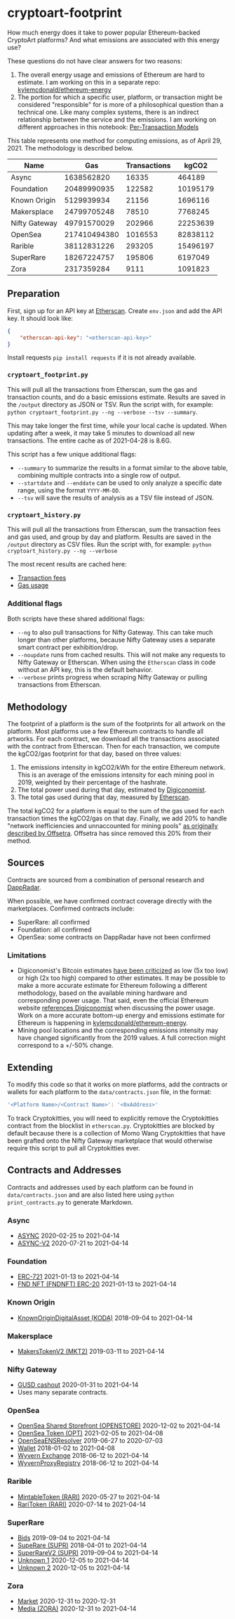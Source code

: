 # cryptoart-footprint

How much energy does it take to power popular Ethereum-backed CryptoArt platforms? And what emissions are associated with this energy use?

These questions do not have clear answers for two reasons:

1. The overall energy usage and emissions of Ethereum are hard to estimate. I am working on this in a separate repo: [kylemcdonald/ethereum-energy](https://github.com/kylemcdonald/ethereum-energy)
2. The portion for which a specific user, platform, or transaction might be considered "responsible" for is more of a philosophical question than a technical one. Like many complex systems, there is an indirect relationship between the service and the emissions. I am working on different approaches in this notebook: [Per-Transaction Models](https://github.com/kylemcdonald/cryptoart-footprint/blob/main/Per-Transaction%20Models.ipynb)

This table represents one method for computing emissions, as of April 29, 2021. The methodology is described below.

| Name          | Gas          | Transactions | kgCO2    |
|---------------|--------------|--------------|----------|
| Async         |   1638562820 |        16335 |   464189 |
| Foundation    |  20489990935 |       122582 | 10195179 |
| Known Origin  |   5129939934 |        21156 |  1696116 |
| Makersplace   |  24799705248 |        78510 |  7768245 |
| Nifty Gateway |  49791570029 |       202966 | 22253639 |
| OpenSea       | 217410494380 |      1016553 | 82838112 |
| Rarible       |  38112831226 |       293205 | 15496197 |
| SuperRare     |  18267224757 |       195806 |  6197049 |
| Zora          |   2317359284 |         9111 |  1091823 |

## Preparation

First, sign up for an API key at [Etherscan](https://etherscan.io/myapikey). Create `env.json` and add the API key. It should look like:

```json
{
    "etherscan-api-key": "<etherscan-api-key>"
}
```

Install requests `pip install requests` if it is not already available.

### `cryptoart_footprint.py`

This will pull all the transactions from Etherscan, sum the gas and transaction counts, and do a basic emissions estimate. Results are saved in the `/output` directory as JSON or TSV. Run the script with, for example: `python cryptoart_footprint.py --ng --verbose --tsv --summary`. 

This may take longer the first time, while your local cache is updated. When updating after a week, it may take 5 minutes to download all new transactions. The entire cache as of 2021-04-28 is 8.6G.

This script has a few unique additional flags:

* `--summary` to summarize the results in a format similar to the above table, combining multiple contracts into a single row of output.
* `--startdate` and `--enddate` can be used to only analyze a specific date range, using the format `YYYY-MM-DD`.
* `--tsv` will save the results of analysis as a TSV file instead of JSON.

### `cryptoart_history.py`

This will pull all the transactions from Etherscan, sum the transaction fees and gas used, and group by day and platform. Results are saved in the `/output` directory as CSV files. Run the script with, for example: `python cryptoart_history.py --ng --verbose`

The most recent results are cached here:

- [Transaction fees](https://github.com/kylemcdonald/cryptoart-footprint/blob/main/output/cryptoart-fees.csv)
- [Gas usage](https://github.com/kylemcdonald/cryptoart-footprint/blob/main/output/cryptoart-gas.csv)

### Additional flags

Both scripts have these shared additional flags:

* `--ng` to also pull transactions for Nifty Gateway. This can take much longer than other platforms, because Nifty Gateway uses a separate smart contract per exhibition/drop.
* `--noupdate` runs from cached results. This will not make any requests to Nifty Gateway or Etherscan. When using the `Etherscan` class in code without an API key, this is the default behavior.
* `--verbose` prints progress when scraping Nifty Gateway or pulling transactions from Etherscan.

## Methodology

The footprint of a platform is the sum of the footprints for all artwork on the platform. Most platforms use a few Ethereum contracts to handle all artworks. For each contract, we download all the transactions associated with the contract from Etherscan. Then for each transaction, we compute the kgCO2/gas footprint for that day, based on three values:

1. The emissions intensity in kgCO2/kWh for the entire Ethereum network. This is an average of the emissions intensity for each mining pool in 2019, weighted by their percentage of the hashrate.
2. The total power used during that day, estimated by [Digiconomist](https://digiconomist.net/ethereum-energy-consumption/).
3. The total gas used during that day, measured by [Etherscan](https://etherscan.io/chart/gasused?output=csv).

The total kgCO2 for a platform is equal to the sum of the gas used for each transaction times the kgCO2/gas on that day. Finally, we add 20% to handle "network inefficiencies and unnaccounted for mining pools" [as originally described by Offsetra](https://www.notion.so/Carbon-FYI-Methodology-51e2d8c41d1c4963970a143b8629f5f9). Offsetra has since removed this 20% from their method.

## Sources

Contracts are sourced from a combination of personal research and [DappRadar](https://dappradar.com/).

When possible, we have confirmed contract coverage directly with the marketplaces. Confirmed contracts include:

* SuperRare: all confirmed
* Foundation: all confirmed
* OpenSea: some contracts on DappRadar have not been confirmed

### Limitations

* Digiconomist's Bitcoin estimates [have been criticized](https://www.coincenter.org/estimating-bitcoin-electricity-use-a-beginners-guide/) as low (5x too low) or high (2x too high) compared to other estimates. It may be possible to make a more accurate estimate for Ethereum following a different methodology, based on the available mining hardware and corresponding power usage. That said, even the official Ethereum website [references Digiconomist](https://ethereum.org/en/nft/#footnotes-and-sources) when discussing the power usage. Work on a more accurate bottom-up energy and emissions estimate for Ethereum is happening in [kylemcdonald/ethereum-energy](https://github.com/kylemcdonald/ethereum-energy).
* Mining pool locations and the corresponding emissions intensity may have changed significantly from the 2019 values. A full correction might correspond to a +/-50% change.

## Extending

To modify this code so that it works on more platforms, add the contracts or wallets for each platform to the `data/contracts.json` file, in the format:

```js
'<Platform Name>/<Contract Name>': '<0xAddress>'
```

To track Cryptokitties, you will need to explicitly remove the Cryptokitties contract from the blocklist in `etherscan.py`. Cryptokitties are blocked by default because there is a collection of Momo Wang Cryptokitties that have been grafted onto the Nifty Gateway marketplace that would otherwise require this script to pull all Cryptokitties ever.

## Contracts and Addresses

Contracts and addresses used by each platform can be found in `data/contracts.json` and are also listed here using `python print_contracts.py` to generate Markdown.

### Async

* [ASYNC](https://etherscan.io/address/0x6c424c25e9f1fff9642cb5b7750b0db7312c29ad) 2020-02-25 to 2021-04-14
* [ASYNC-V2](https://etherscan.io/address/0xb6dae651468e9593e4581705a09c10a76ac1e0c8) 2020-07-21 to 2021-04-14

### Foundation

* [ERC-721](https://etherscan.io/address/0xcda72070e455bb31c7690a170224ce43623d0b6f) 2021-01-13 to 2021-04-14
* [FND NFT (FNDNFT) ERC-20](https://etherscan.io/address/0x3b3ee1931dc30c1957379fac9aba94d1c48a5405) 2021-01-13 to 2021-04-14

### Known Origin

* [KnownOriginDigitalAsset (KODA)](https://etherscan.io/address/0xfbeef911dc5821886e1dda71586d90ed28174b7d) 2018-09-04 to 2021-04-14

### Makersplace

* [MakersTokenV2 (MKT2)](https://etherscan.io/address/0x2a46f2ffd99e19a89476e2f62270e0a35bbf0756) 2019-03-11 to 2021-04-14

### Nifty Gateway

* [GUSD cashout](https://etherscan.io/address/0x3e6722f32cbe5b3c7bd3dca7017c7ffe1b9e5a2a) 2020-01-31 to 2021-04-14
* Uses many separate contracts.

### OpenSea

* [OpenSea Shared Storefront (OPENSTORE)](https://etherscan.io/address/0x495f947276749ce646f68ac8c248420045cb7b5e) 2020-12-02 to 2021-04-14
* [OpenSea Token (OPT)](https://etherscan.io/address/0x1129eb10812935593bf44fe0a9b62a59a9202f6d) 2021-02-05 to 2021-04-08
* [OpenSeaENSResolver](https://etherscan.io/address/0x9c4e9cce4780062942a7fe34fa2fa7316c872956) 2019-06-27 to 2020-07-03
* [Wallet](https://etherscan.io/address/0x5b3256965e7c3cf26e11fcaf296dfc8807c01073) 2018-01-02 to 2021-04-08
* [Wyvern Exchange](https://etherscan.io/address/0x7be8076f4ea4a4ad08075c2508e481d6c946d12b) 2018-06-12 to 2021-04-14
* [WyvernProxyRegistry](https://etherscan.io/address/0xa5409ec958c83c3f309868babaca7c86dcb077c1) 2018-06-12 to 2021-04-14

### Rarible

* [MintableToken (RARI)](https://etherscan.io/address/0x60f80121c31a0d46b5279700f9df786054aa5ee5) 2020-05-27 to 2021-04-14
* [RariToken (RARI)](https://etherscan.io/address/0xfca59cd816ab1ead66534d82bc21e7515ce441cf) 2020-07-14 to 2021-04-14

### SuperRare

* [Bids](https://etherscan.io/address/0x2947f98c42597966a0ec25e92843c09ac17fbaa7) 2019-09-04 to 2021-04-14
* [SupeRare (SUPR)](https://etherscan.io/address/0x41a322b28d0ff354040e2cbc676f0320d8c8850d) 2018-04-01 to 2021-04-14
* [SuperRareV2 (SUPR)](https://etherscan.io/address/0xb932a70a57673d89f4acffbe830e8ed7f75fb9e0) 2019-09-04 to 2021-04-14
* [Unknown 1](https://etherscan.io/address/0x65b49f7aee40347f5a90b714be4ef086f3fe5e2c) 2020-12-05 to 2021-04-14
* [Unknown 2](https://etherscan.io/address/0x8c9f364bf7a56ed058fc63ef81c6cf09c833e656) 2020-12-05 to 2021-04-14

### Zora

* [Market](https://etherscan.io/address/0xe5bfab544eca83849c53464f85b7164375bdaac1) 2020-12-31 to 2020-12-31
* [Media (ZORA)](https://etherscan.io/address/0xabefbc9fd2f806065b4f3c237d4b59d9a97bcac7) 2020-12-31 to 2021-04-14